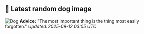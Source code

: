 ## 🐶 Latest random dog image
![Dog](https://images.dog.ceo/breeds/terrier-wheaten/n02098105_2074.jpg)
**Advice:** "The most important thing is the thing most easily forgotten."
*Updated: 2025-09-12 03:05 UTC*
